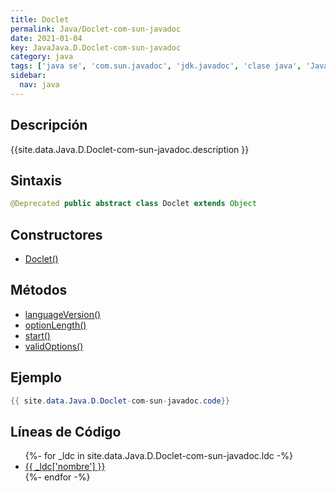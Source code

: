 ```yaml
---
title: Doclet
permalink: Java/Doclet-com-sun-javadoc
date: 2021-01-04
key: JavaJava.D.Doclet-com-sun-javadoc
category: java
tags: ['java se', 'com.sun.javadoc', 'jdk.javadoc', 'clase java', 'Java 1.0']
sidebar: 
  nav: java
---
```


## Descripción
{{site.data.Java.D.Doclet-com-sun-javadoc.description }}

## Sintaxis
~~~java
@Deprecated public abstract class Doclet extends Object
~~~

## Constructores
* [Doclet()](/Java/Doclet-com-sun-javadoc/Doclet/)

## Métodos
* [languageVersion()](/Java/Doclet-com-sun-javadoc/languageVersion)
* [optionLength()](/Java/Doclet-com-sun-javadoc/optionLength)
* [start()](/Java/Doclet-com-sun-javadoc/start)
* [validOptions()](/Java/Doclet-com-sun-javadoc/validOptions)

## Ejemplo
~~~java
{{ site.data.Java.D.Doclet-com-sun-javadoc.code}}
~~~

## Líneas de Código
<ul>
{%- for _ldc in site.data.Java.D.Doclet-com-sun-javadoc.ldc -%}
   <li>
       <a href="{{_ldc['url'] }}">{{ _ldc['nombre'] }}</a>
   </li>
{%- endfor -%}
</ul>
